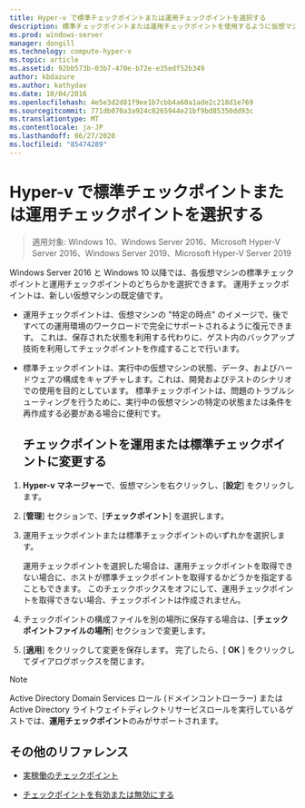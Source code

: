 ```yaml
---
title: Hyper-v で標準チェックポイントまたは運用チェックポイントを選択する
description: 標準チェックポイントまたは運用チェックポイントを使用するように仮想マシンを構成する手順について説明します。
ms.prod: windows-server
manager: dongill
ms.technology: compute-hyper-v
ms.topic: article
ms.assetid: 92bb573b-03b7-470e-b72e-e35edf52b349
author: kbdazure
ms.author: kathydav
ms.date: 10/04/2016
ms.openlocfilehash: 4e5e3d2d81f9ee1b7cbb4a60a1ade2c218d1e769
ms.sourcegitcommit: 771db070a3a924c8265944e21bf9bd85350dd93c
ms.translationtype: MT
ms.contentlocale: ja-JP
ms.lasthandoff: 06/27/2020
ms.locfileid: "85474289"
---
```

# <a name="choose-between-standard-or-production-checkpoints-in-hyper-v"></a>Hyper-v で標準チェックポイントまたは運用チェックポイントを選択する

>適用対象: Windows 10、Windows Server 2016、Microsoft Hyper-V Server 2016、Windows Server 2019、Microsoft Hyper-V Server 2019


Windows Server 2016 と Windows 10 以降では、各仮想マシンの標準チェックポイントと運用チェックポイントのどちらかを選択できます。 運用チェックポイントは、新しい仮想マシンの既定値です。

- 運用チェックポイントは、仮想マシンの "特定の時点" のイメージで、後ですべての運用環境のワークロードで完全にサポートされるように復元できます。 これは、保存された状態を利用する代わりに、ゲスト内のバックアップ技術を利用してチェックポイントを作成することで行います。

- 標準チェックポイントは、実行中の仮想マシンの状態、データ、およびハードウェアの構成をキャプチャします。これは、開発およびテストのシナリオでの使用を目的としています。 標準チェックポイントは、問題のトラブルシューティングを行うために、実行中の仮想マシンの特定の状態または条件を再作成する必要がある場合に便利です。

  ## <a name="change-checkpoints-to-production-or-standard-checkpoints"></a>チェックポイントを運用または標準チェックポイントに変更する

1.  **Hyper-v マネージャー**で、仮想マシンを右クリックし、[**設定**] をクリックします。

2.  [**管理**] セクションで、[**チェックポイント**] を選択します。

3.  運用チェックポイントまたは標準チェックポイントのいずれかを選択します。

    運用チェックポイントを選択した場合は、運用チェックポイントを取得できない場合に、ホストが標準チェックポイントを取得するかどうかを指定することもできます。 このチェックボックスをオフにして、運用チェックポイントを取得できない場合、チェックポイントは作成されません。

4.  チェックポイントの構成ファイルを別の場所に保存する場合は、[**チェックポイントファイルの場所**] セクションで変更します。

5.  [**適用**] をクリックして変更を保存します。 完了したら、[ **OK** ] をクリックしてダイアログボックスを閉じます。

> [!NOTE]
> Active Directory Domain Services ロール (ドメインコントローラー) または Active Directory ライトウェイトディレクトリサービスロールを実行しているゲストでは、**運用チェックポイント**のみがサポートされます。

## <a name="additional-references"></a>その他のリファレンス

-   [実稼働のチェックポイント](../What-s-new-in-Hyper-V-on-Windows.md#production-checkpoints-new)

-   [チェックポイントを有効または無効にする](Enable-or-disable-checkpoints-in-Hyper-V.md)



